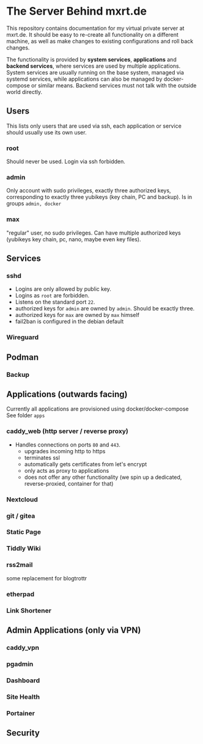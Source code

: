 # The Server Behind mxrt.de

This repository contains documentation for my virtual private server at mxrt.de.
It should be easy to re-create all functionality on a different machine, as well as make changes to existing configurations
and roll back changes.

The functionality is provided by **system services**, **applications** and **backend services**, where services are used by multiple applications.
System services are usually running on the base system, managed via systemd services, while applications can also be managed by docker-compose or similar means. Backend services must not talk with the outside world directly.

## Users

This lists only users that are used via ssh, each application or service should usually use its
own user.

### root

Should never be used. Login via ssh forbidden.

### admin

Only account with sudo privileges, exactly three authorized keys, corresponding to exactly three yubikeys (key chain, PC and backup).
Is in groups `admin, docker`

### max

"regular" user, no sudo privileges. Can have multiple authorized keys 
(yubikeys key chain, pc, nano, maybe even key files).


## Services

### sshd

- Logins are only allowed by public key. 
- Logins as `root` are forbidden.
- Listens on the standard port `22`.
- authorized keys for `admin` are owned by `admin`. Should be exactly three.
- authorized keys for `max` are owned by `max` himself
- fail2ban is configured in the debian default





### Wireguard


## Podman



### Backup


## Applications (outwards facing)

Currently all applications are provisioned using docker/docker-compose
See folder `apps`

### caddy_web (http server / reverse proxy)

- Handles connections on ports `80` and `443`.
    - upgrades incoming http to https
    - terminates ssl
    - automatically gets certificates from let's encrypt
    - only acts as proxy to applications
    - does not offer any other functionality (we spin up a dedicated, reverse-proxied, container for that)

### Nextcloud

### git / gitea





### Static Page

### Tiddly Wiki

### rss2mail

some replacement for blogtrottr


### etherpad

### Link Shortener


## Admin Applications (only via VPN)

### caddy_vpn

### pgadmin

### Dashboard

### Site Health

### Portainer

## Security
